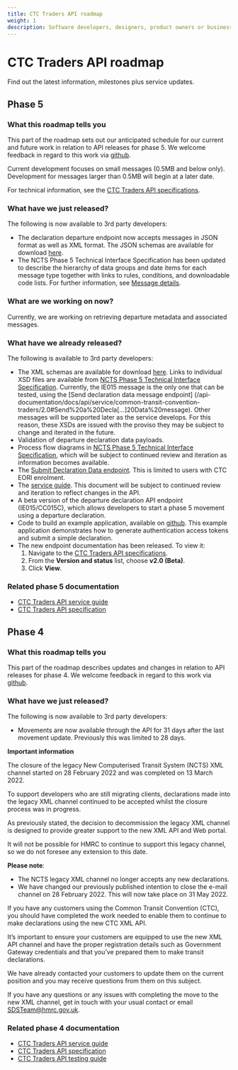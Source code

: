 ```yaml
---
title: CTC Traders API roadmap
weight: 1
description: Software developers, designers, product owners or business analysts - see how you can integrate your software with Common Transit Convention Traders API.
---
```

# CTC Traders API roadmap

Find out the latest information, milestones plus service updates.

## Phase 5
### What this roadmap tells you
This part of the roadmap sets out our anticipated schedule for our current and future work in relation to API releases for phase 5. We welcome feedback in regard to this work via [github](https://github.com/hmrc/common-transit-convention-traders/issues).

Current development focuses on small messages (0.5MB and below only). Development for messages larger than 0.5MB will begin at a later date.

For technical information, see the [CTC Traders API specifications](/api-documentation/docs/api/service/common-transit-convention-traders/2.0).

### What have we just released?
The following is now available to 3rd party developers:

- The declaration departure endpoint now accepts messages in JSON format as well as XML format. The JSON schemas are available for download [here](https://github.com/hmrc/transit-movements-validator/tree/main/conf/json).
- The NCTS Phase 5 Technical Interface Specification has been updated to describe the hierarchy of data groups and date items for each message type together with links to rules, conditions, and downloadable code lists. For further information, see [Message details](/guides/ctc-traders-phase5-tis/documentation/messagetypes.html#message-details).

### What are we working on now?
Currently, we are working on retrieving departure metadata and associated messages.

### What have we already released?
The following is available to 3rd party developers:

- The XML schemas are available for download [here](https://github.com/hmrc/transit-movements-validator/tree/main/conf/xsd). Links to individual XSD files are available from [NCTS Phase 5 Technical Interface Specification](/guides/ctc-traders-phase5-tis). Currently, the IE015 message is the only one that can be tested, using the [Send declaration data message endpoint] (/api-documentation/docs/api/service/common-transit-convention-traders/2.0#Send%20a%20Decla[…]20Data%20message). Other messages will be supported later as the service develops. For this
reason, these XSDs are issued with the proviso they may be subject to change and iterated in the future.
- Validation of departure declaration data payloads.
- Process flow diagrams in [NCTS Phase 5 Technical Interface Specification](/guides/ctc-traders-phase5-tis), which will be subject to continued review and iteration as information becomes available.
- The [Submit Declaration Data endpoint](/api-documentation/docs/api/service/common-transit-convention-traders/2.0#Send%20a%20Declaration%20Data%20message). This is limited to users with CTC EORI enrolment. 
- The [service guide](/guides/ctc-traders-phase5-service-guide/). This document will be subject to continued review and iteration to reflect changes in the API. 
- A beta version of the departure declaration API endpoint (IE015/CC015C), which allows developers to start a phase 5 movement using a departure declaration.
- Code to build an example application, available on [github](https://github.com/hmrc/ctc-traders-example-java-client). This example application demonstrates how to generate authentication access tokens and submit a simple declaration.
- The new endpoint documentation has been released. To view it:
    1. Navigate to the [CTC Traders API specifications](/api-documentation/docs/api/service/common-transit-convention-traders/2.0).
    2. From the **Version and status** list, choose **v2.0 (Beta)**.
    3. Click **View**.

### Related phase 5 documentation

  * [CTC Traders API service guide](/guides/ctc-traders-phase5-service-guide)
  * [CTC Traders API specification](/api-documentation/docs/api/service/common-transit-convention-traders/2.0)
  
## Phase 4
### What this roadmap tells you
This part of the roadmap describes updates and changes in relation to API releases for phase 4. We welcome feedback in regard to this work via [github](https://github.com/hmrc/common-transit-convention-traders/issues).

### What have we just released?
The following is now available to 3rd party developers:

- Movements are now available through the API for 31 days after the last movement update. Previously this was limited to 28 days.

**Important information**

The closure of the legacy New Computerised Transit System (NCTS) XML channel started on 28 February 2022 and was completed on 13 March 2022.

To support developers who are still migrating clients, declarations made into the legacy XML channel continued to be accepted whilst the closure process was in progress. 

As previously stated, the decision to decommission the legacy XML channel is designed to provide greater support to the new XML API and Web portal.

It will not be possible for HMRC to continue to support this legacy channel, so we do not foresee any extension to this date.

**Please note**:

 - The NCTS legacy XML channel no longer accepts any new declarations.
 - We have changed our previously published intention to close the e-mail channel on 28 February 2022.  This will now take place on 31 May 2022.

If you have any customers using the Common Transit Convention (CTC), you should have completed the work needed to enable them to continue to make declarations using the new CTC XML API. 

It’s important to ensure your customers are equipped to use the new XML API channel and have the proper registration details such as Government Gateway credentials and that you’ve prepared them to make transit declarations.

We have already contacted your customers to update them on the current position and you may receive questions from them on this subject.

If you have any questions or any issues with completing the move to the new XML channel, get in touch with your usual contact or email [SDSTeam@hmrc.gov.uk](mailto:SDSTeam@hmrc.gov.uk).

### Related phase 4 documentation
<!--- Section owner: MTD Programme --->

  * [CTC Traders API service guide](/guides/ctc-traders-phase4-service-guide)
  * [CTC Traders API specification](/api-documentation/docs/api/service/common-transit-convention-traders/1.0)
  * [CTC Traders API testing guide](/guides/ctc-traders-phase4-testing-guide)
